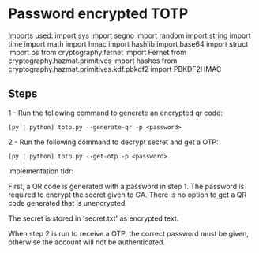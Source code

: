 

# Password encrypted TOTP

Imports used:
	import sys
	import segno
	import random
	import string
	import time
	import math
	import hmac
	import hashlib
	import base64
	import struct
	import os
	from cryptography.fernet import Fernet
	from cryptography.hazmat.primitives import hashes
	from cryptography.hazmat.primitives.kdf.pbkdf2 import PBKDF2HMAC

## Steps

1 - Run the following command to generate an encrypted qr code:   
    
    [py | python] totp.py --generate-qr -p <password>


2 - Run the following command to decrypt secret and get a OTP:   
    
    [py | python] totp.py --get-otp -p <password>


Implementation tldr:

First, a QR code is generated with a password in step 1. The 
password is required to encrypt the secret given to GA. There 
is no option to get a QR code generated that is unencrypted.

The secret is stored in 'secret.txt' as encrypted text.

When step 2 is run to receive a OTP, the correct password must
be given, otherwise the account will not be authenticated.

